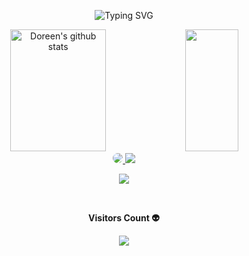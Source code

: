<!--Title @Doreen-Onyango-->
<div align="center">

![Typing SVG](https://readme-typing-svg.herokuapp.com/?color=00b3ff&size=35&center=true&vCenter=true&width=1000&lines=HI+THERE!!!++👋;I'm+Doreen+Onyango;++A+full+stack+software+developer;++and+a+blockchain+enthusiast;++At+Zone01Kisumu;Explore+more!)

</div>

<!--Skill And More Information-->
<div align="center">
  <img width="55%" height="195px" src="https://bad-apple-github-readme.vercel.app/api?username=Doreen-Onyango&show_bg=1&count_private=true&hide_border=true&show_icons=true&title_color=00b3ff&icon_color=70a5fd&text_color=FFFFFF&bg_color=0d1117&hide_title=false&locale=en" alt="Doreen's github stats" />
  
  <img width="41%" height="195px" src="https://github-readme-stats.vercel.app/api/top-langs/?username=Doreen-Onyango&layout=compact&hide_border=true&title_color=00b3ff&text_color=FFFFFF&bg_color=0d1117" />
</div>

<!--Social Media-->
<div align="center"> 
<a href="https://www.linkedin.com/in/doreen-atieno-466104239/" target="_blank">
  <img src="https://img.shields.io/badge/-LinkedIn-0A66C2?style=for-the-badge&logo=linkedin&logoColor=white" style="border-radius: 30px">
</a>
<a  href="https://dev.to/doreen_atieno_onyango/"><img src="https://img.shields.io/badge/-blog-2b2b2b?style=for-the-badge&logo=jekyll&logoColor=fc0"></a>
</div>
  
<!--Total Contributions--> 
<p align="center">
  <img  src="https://github-readme-streak-stats.herokuapp.com?user=Doreen-Onyango&theme=tokyonight_duo&hide_border=true">
</p>

<!--Visitor count-->
<div align="center">
  <br><p align="centre"><b>Visitors Count 👽 </b></p>  
  <p align="center"><img align="center" src="https://profile-counter.glitch.me/{Doreen-Onyango}/count.svg" /></p> 
  <br>
</div>

<!---
Doreen-Onyango/Doreen-Onyango is a ✨ special ✨ repository because its `README.md` (this file) appears on your GitHub profile.
You can click the Preview link to take a look at your changes.
--->
